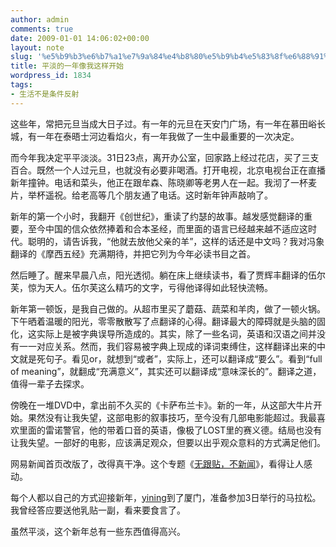 ```yaml
---
author: admin
comments: true
date: 2009-01-01 14:06:02+00:00
layout: note
slug: '%e5%b9%b3%e6%b7%a1%e7%9a%84%e4%b8%80%e5%b9%b4%e5%83%8f%e6%88%91%e8%bf%99%e6%a0%b7%e5%bc%80%e5%a7%8b'
title: 平淡的一年像我这样开始
wordpress_id: 1834
tags:
- 生活不是条件反射
---
```


这些年，常把元旦当成大日子过。有一年的元旦在天安门广场，有一年在慕田峪长城，有一年在泰晤士河边看焰火，有一年我做了一生中最重要的一次决定。

而今年我决定平平淡淡。31日23点，离开办公室，回家路上经过花店，买了三支百合。既然一个人过元旦，也就没有必要非喝酒。打开电视，北京电视台正在直播新年撞钟。电话和菜头，他正在跟牟森、陈晓卿等老男人在一起。我沏了一杯麦片，举杯遥祝。给老高等几个朋友通了电话。这时新年钟声敲响了。

新年的第一个小时，我翻开《创世纪》，重读了约瑟的故事。越发感觉翻译的重要，至今中国的信众依然捧着和合本圣经，而里面的语言已经越来越不适应这时代。聪明的，请告诉我，“他就去放他父亲的羊”，这样的话还是中文吗？我对冯象翻译的《摩西五经》充满期待，并把它列为今年必读书目之首。

然后睡了。醒来早晨八点，阳光透彻。躺在床上继续读书，看了贾辉丰翻译的伍尔芙，惊为天人。伍尔芙这么精巧的文字，亏得他译得如此轻快流畅。

新年第一顿饭，是我自己做的。从超市里买了蘑菇、蔬菜和羊肉，做了一顿火锅。下午晒着温暖的阳光，零零散散写了点翻译的心得。翻译最大的障碍就是头脑的固化，这实际上是被字典误导所造成的。其实，除了一些名词，英语和汉语之间并没有一一对应关系。然而，我们容易被字典上现成的译词束缚住，这样翻译出来的中文就是死句子。看见or，就想到“或者”，实际上，还可以翻译成“要么”。看到“full of meaning”，就翻成“充满意义”，其实还可以翻译成“意味深长的”。翻译之道，值得一辈子去探求。

傍晚在一堆DVD中，拿出前不久买的《卡萨布兰卡》。新的一年，从这部大牛片开始。果然没有让我失望，这部电影的叙事技巧，至今没有几部电影能超过。我最喜欢里面的雷诺警官，他的带着口音的英语，像极了LOST里的赛义德。结局也没有让我失望。一部好的电影，应该满足观众，但要以出乎观众意料的方式满足他们。

网易新闻首页改版了，改得真干净。这个专题《[无跟贴，不新闻](http://news.163.com/special/0001sp/2008ending.html)》，看得让人感动。

每个人都以自己的方式迎接新年，[yining](http://www.yining.org)到了厦门，准备参加3日举行的马拉松。我曾经答应要送他乳贴一副，看来要食言了。

虽然平淡，这个新年总有一些东西值得高兴。


